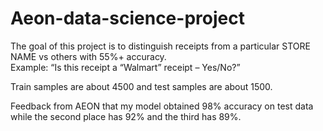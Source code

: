 # Aeon-data-science-project

The goal of this project is to distinguish receipts from a particular STORE NAME vs others with 55%+ accuracy.  
Example: “Is this receipt a “Walmart” receipt – Yes/No?” 

Train samples are about 4500 and test samples are about 1500.

Feedback from AEON that my model obtained 98% accuracy on test data while the second place has 92% and the third has 89%.
